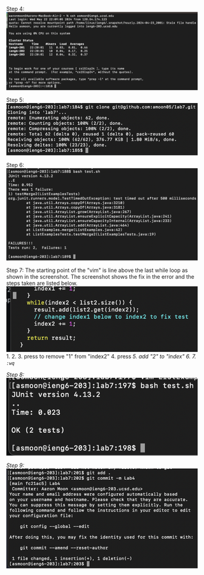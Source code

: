 Step 4: ![Image](step4.png)

Step 5: ![Image](step5.png)

Step 6: ![Image](step6.png)

Step 7: The starting point of the "vim" is line above the last while loop as shown in the screenshot. The screenshot shows the fix in the error and the steps taken are listed below.
![Image](step7.png) 
        1. <down><down><down><down>
        2. <right><right><right><right><right><right><right><right><right><right><right>
        3. press<x> to remove "1" from "index2"
        4. press<i>
        5. add "2" to "index"
        6. <escape> 
        7. `:wq`

Step 8: ![Image](step8.png)

Step 9: ![Image](step9.png)
